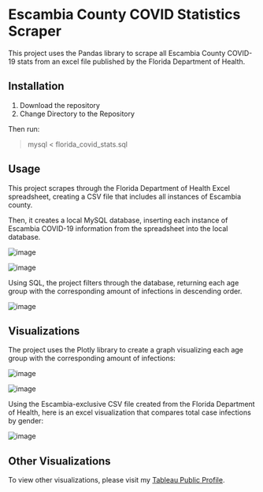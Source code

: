 # Escambia County COVID Statistics Scraper

This project uses the Pandas library to scrape all Escambia County COVID-19 stats from an excel file published by the Florida Department of Health.

## Installation
1. Download the repository
2. Change Directory to the Repository

Then run: 
> mysql < florida_covid_stats.sql


## Usage

This project scrapes through the Florida Department of Health Excel spreadsheet, creating a CSV file that includes all instances of Escambia county.

Then, it creates a local MySQL database, inserting each instance of Escambia COVID-19 information from the spreadsheet into the local database.

![image](https://user-images.githubusercontent.com/53328559/111854536-e9b3f600-88dc-11eb-8faf-b0101ca123b8.png)

![image](https://user-images.githubusercontent.com/53328559/111855623-313d8080-88e3-11eb-8041-cf9e9f1e945b.png)


Using SQL, the project filters through the database, returning each age group with the corresponding amount of infections in descending order.

![image](https://user-images.githubusercontent.com/53328559/111854740-1583ab80-88de-11eb-8f15-eac94c1e0fad.png)

## Visualizations

The project uses the Plotly library to create a graph visualizing each age group with the corresponding amount of infections: 

![image](https://user-images.githubusercontent.com/53328559/111854823-8f1b9980-88de-11eb-98fe-b4201223e01e.png)

![image](https://user-images.githubusercontent.com/53328559/111855695-998c6200-88e3-11eb-8a79-134fbf09d161.png)


Using the Escambia-exclusive CSV file created from the Florida Department of Health, here is an excel visualization that compares total case infections by gender:

![image](https://user-images.githubusercontent.com/53328559/111855686-8bd6dc80-88e3-11eb-87b0-96aff525e0c9.png)

## Other Visualizations

To view other visualizations, please visit my [Tableau Public Profile](https://public.tableau.com/profile/david6095#!/).
